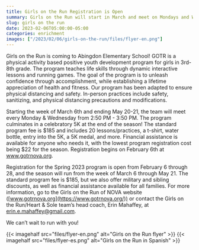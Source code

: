 ```yaml
--- 
title: Girls on the Run Registration is Open
summary: Girls on the Run will start in March and meet on Mondays and Wednesdays.
slug: girls on the run
date: 2023-02-06T05:00:00-05:00
categories: enrichment
images: ["/2023/02/06/girls-on-the-run/files/flyer-en.png"]
---
```


Girls on the Run is coming to Abingdon Elementary School! GOTR is a physical activity based positive youth development program for girls in 3rd-8th grade. The program teaches life skills through dynamic interactive lessons and running games. The goal of the program is to unleash confidence through accomplishment, while establishing a lifetime appreciation of health and fitness. Our program has been adapted to ensure physical distancing and safety. In-person practices include safety, sanitizing, and physical distancing precautions and modifications.

Starting the week of March 6th and ending May 20-21, the team will meet every Monday & Wednesday from 2:50 PM - 3:50 PM. The program culminates in a celebratory 5K at the end of the season! The standard program fee is $185 and includes 20 lessons/practices, a t-shirt, water bottle, entry into the 5K, a 5K medal, and more. Financial assistance is available for anyone who needs it, with the lowest program registration cost being $22 for the season. Registration begins on February 6th at www.gotrnova.org. 

Registration for the Spring 2023 program is open from February 6 through 28, and the season will run from the week of March 6 through May 21. The standard program fee is $185, but we also offer military and sibling discounts, as well as financial assistance available for all families. For more information, go to the Girls on the Run of NOVA website ([www.gotrnova.org](https://www.gotrnova.org/)) or contact the Girls on the Run/Heart & Sole team’s head coach, Erin Mahaffey, at erin.e.mahaffey@gmail.com. 

We can’t wait to run with you!

{{< imagehalf src="files/flyer-en.png" alt="Girls on the Run flyer" >}}
{{< imagehalf src="files/flyer-es.png" alt="Girls on the Run in Spanish" >}}